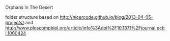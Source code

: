 Orphans In The Desert

folder structure based on 
http://nicercode.github.io/blog/2013-04-05-projects/
and
http://www.ploscompbiol.org/article/info%3Adoi%2F10.1371%2Fjournal.pcbi.1000424